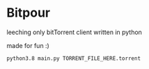 # Bitpour

leeching only bitTorrent client written in python

made for fun :)

`python3.8 main.py TORRENT_FILE_HERE.torrent`
